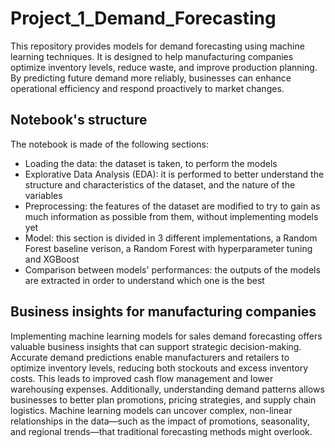 # Project_1_Demand_Forecasting
This repository provides models for demand forecasting using machine learning techniques. It is designed to help manufacturing companies optimize inventory levels, reduce waste, and improve production planning. By predicting future demand more reliably, businesses can enhance operational efficiency and respond proactively to market changes.

## Notebook's structure
The notebook is made of the following sections:
- Loading the data: the dataset is taken, to perform the models
- Explorative Data Analysis (EDA): it is performed to better understand the structure and characteristics of the dataset, and the nature of the variables
- Preprocessing: the features of the dataset are modified to try to gain as much information as possible from them, without implementing models yet
- Model: this section is divided in 3 different implementations, a Random Forest baseline verison, a Random Forest with hyperparameter tuning and XGBoost
- Comparison between models' performances: the outputs of the models are extracted in order to understand which one is the best

## Business insights for manufacturing companies
Implementing machine learning models for sales demand forecasting offers valuable business insights that can support strategic decision-making. Accurate demand predictions enable manufacturers and retailers to optimize inventory levels, reducing both stockouts and excess inventory costs. This leads to improved cash flow management and lower warehousing expenses. Additionally, understanding demand patterns allows businesses to better plan promotions, pricing strategies, and supply chain logistics. Machine learning models can uncover complex, non-linear relationships in the data—such as the impact of promotions, seasonality, and regional trends—that traditional forecasting methods might overlook.
